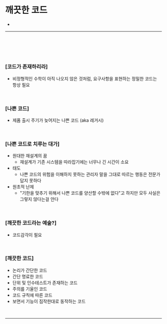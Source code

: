 # 깨끗한 코드
> 
* 

<hr>
<br>

## 
#### 

<br>

### [코드가 존재하리라]
* 비정형적인 수학이 아직 나오지 않은 것처럼, 요구사항을 표현하는 정밀한 코드는 항상 필요

<br>

### [나쁜 코드]
* 제품 출시 주기가 늦어지는 나쁜 코드 (aka 레거시)

<br>

### [나쁜 코드로 치루는 대가]
* 원대한 재설계의 꿈
  * 재설계가 기존 시스템을 따라잡기에는 너무나 긴 시간이 소요
* 태도
  * 나쁜 코드의 위험을 이해하지 못하는 관리자 말을 그대로 따르는 행동은 전문가답지 못하다
* 원초적 난제
  * "기한을 맞추기 위해서 나쁜 코드를 양산할 수밖에 없다"고 하지만 모두 사실은 그렇지 않다는걸 안다

<br>

### [깨끗한 코드라는 예술?]
* 코드감각이 필요

<br>

### [깨끗한 코드]
* 논리가 간단한 코드
* 간단 명료한 코드
* 단위 및 인수테스트가 존재하는 코드
* 주의를 기울인 코드
* 코드 규칙에 따른 코드
* 보면서 기능이 짐작한대로 동작하는 코드

<br>
<hr>
<br>
